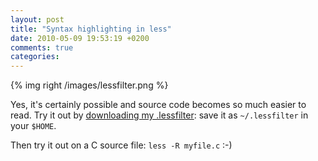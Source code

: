 ```yaml
---
layout: post
title: "Syntax highlighting in less"
date: 2010-05-09 19:53:19 +0200
comments: true
categories: 
---
```


{% img right /images/lessfilter.png %}

Yes, it's certainly possible and source code becomes so much easier to
read.  Try it out by [downloading my .lessfilter][1]: save it as
`~/.lessfilter` in your `$HOME`.

Then try it out on a C source file: `less -R myfile.c` :-)

[1]: https://github.com/troglobit/toolbox/blob/master/dot.lessfilter
